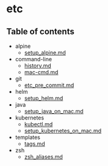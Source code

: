 # etc

## Table of contents

- alpine
  - [setup_alpine.md](./alpine/setup_alpine.md)
- command-line
  - [history.md](./command-line/history.md)
  - [mac-cmd.md](./command-line/mac-cmd.md)
- git
  - [etc_pre_commit.md](./git/etc_pre_commit.md)
- helm
  - [setup_helm.md](./helm/setup_helm.md)
- java
  - [setup_java_on_mac.md](./java/setup_java_on_mac.md)
- kubernetes
  - [kubectl.md](./kubernetes/kubectl.md)
  - [setup_kubernetes_on_mac.md](./kubernetes/setup_kubernetes_on_mac.md)
- templates
  - [tags.md](./templates/tags.md)
- zsh
  - [zsh_aliases.md](./zsh/zsh_aliases.md)
